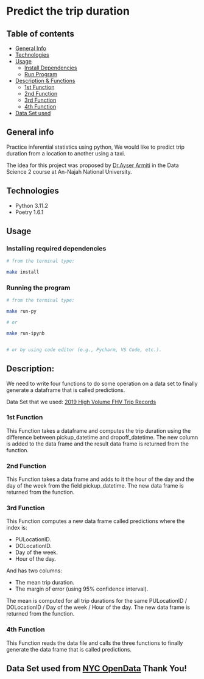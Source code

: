 # Predict the trip duration

## Table of contents

* [General Info](#general-info)
* [Technologies](#technologies)
* [Usage](#usage)
  * [Install Dependencies](#installing-required-dependencies)
  * [Run Program](#running-the-program)
* [Description & Functions](#description)
  * [1st Function](#1st-function)
  * [2nd Function](#2nd-function)
  * [3rd Function](#3rd-function)
  * [4th Function](#4th-function)
* [Data Set used](#data-set-used-from-nyc-opendata-thank-you)

## General info

Practice inferential statistics using python,
We would like to predict trip duration from a location to another using a taxi.


The idea for this project was proposed by [Dr.Ayser Armiti](https://www.linkedin.com/in/ayserarmiti?utm_source=share&utm_campaign=share_via&utm_content=profile&utm_medium=android_app) 
in the Data Science 2 course at An-Najah National University.

## Technologies
* Python 3.11.2
* Poetry 1.6.1

## Usage

### Installing required dependencies
```Bash
# from the terminal type:

make install
```

### Running the program
```Bash
# from the terminal type:

make run-py

# or

make run-ipynb


# or by using code editor (e.g., Pycharm, VS Code, etc.).
```

## Description:
We need to write four functions to do some operation on a data set
to finally generate a dataframe that is called predictions.

Data Set that we used: [2019 High Volume FHV Trip Records](https://data.cityofnewyork.us/Transportation/2019-High-Volume-FHV-Trip-Records/4p5c-cbgn/data)

### 1st Function

This Function takes a dataframe and computes the trip duration using the difference between pickup_datetime and dropoff_datetime.
The new column is added to the data frame and the result data frame is returned from the function.
### 2nd Function

This Function takes a data frame and adds to it the hour of the day and the day of the week from the field pickup_datetime.
The new data frame is returned from the function.

### 3rd Function

This Function computes a new data frame called predictions where the index is:

* PULocationID.
* DOLocationID.
* Day of the week.
* Hour of the day.

And has two columns:

* The mean trip duration. 
* The margin of error (using 95% confidence interval).

The mean is computed for all trip durations for the same PULocationID / DOLocationID / Day of the week / Hour of the day.
The new data frame is returned from the function.

### 4th Function

This Function reads the data file and calls the three functions to finally generate the data frame that is called predictions.


## Data Set used from [NYC OpenData](https://opendata.cityofnewyork.us) Thank You!

